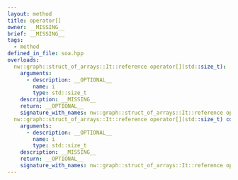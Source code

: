```yaml
---
layout: method
title: operator[]
owner: __MISSING__
brief: __MISSING__
tags:
  - method
defined_in_file: soa.hpp
overloads:
  nw::graph::struct_of_arrays::It::reference operator[](std::size_t):
    arguments:
      - description: __OPTIONAL__
        name: i
        type: std::size_t
    description: __MISSING__
    return: __OPTIONAL__
    signature_with_names: nw::graph::struct_of_arrays::It::reference operator[](std::size_t i)
  nw::graph::struct_of_arrays::It::reference operator[](std::size_t) const:
    arguments:
      - description: __OPTIONAL__
        name: i
        type: std::size_t
    description: __MISSING__
    return: __OPTIONAL__
    signature_with_names: nw::graph::struct_of_arrays::It::reference operator[](std::size_t i) const
---
```

